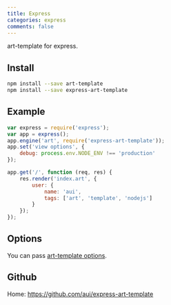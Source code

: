 ```yaml
---
title: Express
categories: express
comments: false
---
```


art-template for express.

## Install

```bash
npm install --save art-template
npm install --save express-art-template
```

## Example

```js
var express = require('express');
var app = express();
app.engine('art', require('express-art-template'));
app.set('view options', {
    debug: process.env.NODE_ENV !== 'production'
});

app.get('/', function (req, res) {
    res.render('index.art', {
        user: {
            name: 'aui',
            tags: ['art', 'template', 'nodejs']
        }
    });
});
```

## Options

You can pass [art-template options](../docs/options.html).

## Github

Home: <https://github.com/aui/express-art-template>
